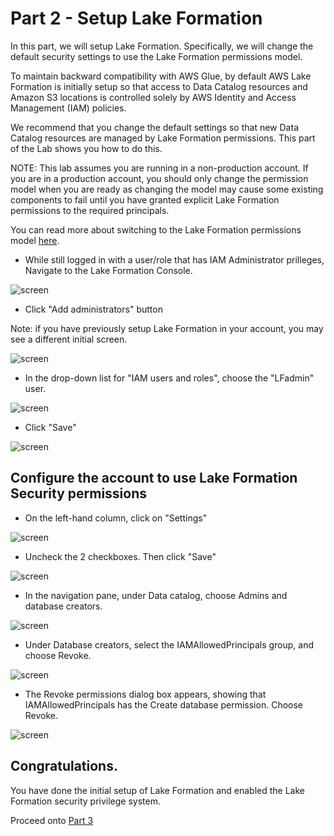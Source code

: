 # Part 2 - Setup Lake Formation

In this part, we will setup Lake Formation.  Specifically, we will change the default security settings to use the Lake Formation permissions model.

To maintain backward compatibility with AWS Glue, by default AWS Lake Formation is initially setup so that access to Data Catalog resources and Amazon S3 locations is controlled solely by AWS Identity and Access Management (IAM) policies. 

We recommend that you change the default settings so that new Data Catalog resources are managed by Lake Formation permissions. This part of the Lab shows you how to do this. 

NOTE: This lab assumes you are running in a non-production account.  If you are in a production account, you should only change the permission model when you are ready as changing the model may cause some existing components to fail until you have granted explicit Lake Formation permissions to the required principals.

You can read more about switching to the Lake Formation permissions model [here](https://docs.aws.amazon.com/lake-formation/latest/dg/change-settings.html).

* While still logged in with a user/role that has IAM Administrator prilleges, Navigate to the Lake Formation Console.

![screen](images/lf1.png)

* Click "Add administrators" button

Note: if you have previously setup Lake Formation in your account, you may see a different initial screen.

![screen](images/lf2.png)

* In the drop-down list for "IAM users and roles", choose the "LFadmin" user.

![screen](images/lf3.png)

* Click "Save"

![screen](images/lf4.png)



## Configure the account to use Lake Formation Security permissions

* On the left-hand column, click on "Settings"

![screen](images/lf5.png)

* Uncheck the 2 checkboxes.  Then click "Save"

![screen](images/lf6.png)

* In the navigation pane, under Data catalog, choose Admins and database creators. 

![screen](images/lf5a.png)

* Under Database creators, select the IAMAllowedPrincipals group, and choose Revoke. 

![screen](images/lf5b.png)

* The Revoke permissions dialog box appears, showing that IAMAllowedPrincipals has the Create database permission.  Choose Revoke.

![screen](images/lf5c.png)






## Congratulations.

You have done the initial setup of Lake Formation and enabled the Lake Formation security privilege system.  

Proceed onto [Part 3](Part3.md)
